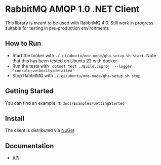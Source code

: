 # RabbitMQ AMQP 1.0 .NET Client

This library is meant to be used with RabbitMQ 4.0.
Still work in progress suitable for testing in pre-production environments

## How to Run

- Start the broker with `./.ci/ubuntu/one-node/gha-setup.sh start`. Note that this has been tested on Ubuntu 22 with docker.
- Run the tests with ` dotnet test ./Build.csproj  --logger "console;verbosity=detailed"`
- Stop RabbitMQ with `./.ci/ubuntu/one-node/gha-setup.sh stop`

## Getting Started

You can find an example in: `docs/Examples/GettingStarted`

## Install

The client is distributed via [NuGet](https://www.nuget.org/packages/RabbitMQ.AMQP.Client/).

## Documentation

- [API](https://rabbitmq.github.io/rabbitmq-amqp-dotnet-client/api/RabbitMQ.AMQP.Client.html)
